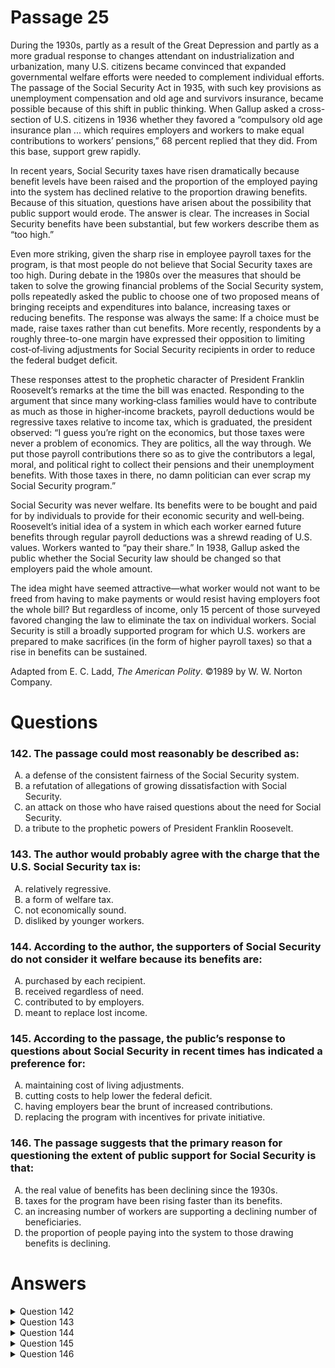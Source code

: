 # Passage 25
During the 1930s, partly as a result of the Great Depression and partly as a more gradual response to changes attendant on industrialization and urbanization, many U.S. citizens became convinced that expanded governmental welfare efforts were needed to complement individual efforts. The passage of the Social Security Act in 1935, with such key provisions as unemployment compensation and old age and survivors insurance, became possible because of this shift in public thinking. When Gallup asked a cross-section of U.S. citizens in 1936 whether they favored a “compulsory old age insurance plan ... which requires employers and workers to make equal contributions to workers’ pensions,” 68 percent replied that they did. From this base, support grew rapidly.

In recent years, Social Security taxes have risen dramatically because benefit levels have been raised and the proportion of the employed paying into the system has declined relative to the proportion drawing benefits. Because of this situation, questions have arisen about the possibility that public support would erode. The answer is clear. The increases in Social Security benefits have been substantial, but few workers describe them as “too high.”

Even more striking, given the sharp rise in employee payroll taxes for the program, is that most people do not believe that Social Security taxes are too high. During debate in the 1980s over the measures that should be taken to solve the growing financial problems of the Social Security system, polls repeatedly asked the public to choose one of two proposed means of bringing receipts and expenditures into balance, increasing taxes or reducing benefits. The response was always the same: If a choice must be made, raise taxes rather than cut benefits. More recently, respondents by a roughly three-to-one margin have expressed their opposition to limiting cost‑of‑living adjustments for Social Security recipients in order to reduce the federal budget deficit.

These responses attest to the prophetic character of President Franklin Roosevelt’s remarks at the time the bill was enacted. Responding to the argument that since many working‑class families would have to contribute as much as those in higher‑income brackets, payroll deductions would be regressive taxes relative to income tax, which is graduated, the president observed: “I guess you’re right on the economics, but those taxes were never a problem of economics. They are politics, all the way through. We put those payroll contributions there so as to give the contributors a legal, moral, and political right to collect their pensions and their unemployment benefits. With those taxes in there, no damn politician can ever scrap my Social Security program.”

Social Security was never welfare. Its benefits were to be bought and paid for by individuals to provide for their economic security and well‑being. Roosevelt’s initial idea of a system in which each worker earned future benefits through regular payroll deductions was a shrewd reading of U.S. values. Workers wanted to “pay their share.” In 1938, Gallup asked the public whether the Social Security law should be changed so that employers paid the whole amount.

The idea might have seemed attractive—what worker would not want to be freed from having to make payments or would resist having employers foot the whole bill? But regardless of income, only 15 percent of those surveyed favored changing the law to eliminate the tax on individual workers. Social Security is still a broadly supported program for which U.S. workers are prepared to make sacrifices (in the form of higher payroll taxes) so that a rise in benefits can be sustained.
 
Adapted from E. C. Ladd, _The American Polity_. ©1989 by W. W. Norton Company.

# Questions
### 142. The passage could most reasonably be described as:
<ol type="A">
  <li>a defense of the consistent fairness of the Social Security system.</li>
  <li>a refutation of allegations of growing dissatisfaction with Social Security.</li>
  <li>an attack on those who have raised questions about the need for Social Security.</li>
  <li>a tribute to the prophetic powers of President Franklin Roosevelt.</li>
</ol>

### 143. The author would probably agree with the charge that the U.S. Social Security tax is:
<ol type="A">
  <li>relatively regressive.</li>
  <li>a form of welfare tax.</li>
  <li>not economically sound.</li>
  <li>disliked by younger workers.</li>
</ol>

### 144. According to the author, the supporters of Social Security do not consider it welfare because its benefits are:
<ol type="A">
  <li>purchased by each recipient.</li>
  <li>received regardless of need.</li>
  <li>contributed to by employers.</li>
  <li>meant to replace lost income.</li>
</ol>

### 145. According to the passage, the public’s response to questions about Social Security in recent times has indicated a preference for:
<ol type="A">
  <li>maintaining cost of living adjustments.</li>
  <li>cutting costs to help lower the federal deficit.</li>
  <li>having employers bear the brunt of increased contributions.</li>
  <li>replacing the program with incentives for private initiative.</li>
</ol>

### 146. The passage suggests that the primary reason for questioning the extent of public support for Social Security is that:
<ol type="A">
  <li>the real value of benefits has been declining since the 1930s.</li>
  <li>taxes for the program have been rising faster than its benefits.</li>
  <li>an increasing number of workers are supporting a declining number of beneficiaries.</li>
  <li>the proportion of people paying into the system to those drawing benefits is declining.</li>
</ol>

# Answers
<details>
  <summary>Question 142</summary>
  <b>The solution is B</b>: a refutation of allegations of growing dissatisfaction with Social Security.

  <br><br>
  <b>Item Rationale:</b><br>
  This is a Reasoning Within the Text question because it asks you to assess the author’s primary approach to the topic throughout the passage. This requires you to evaluate the author’s tone and purpose as well as identifying his or her argument.
  
  <br><br>
  <b>Option Rationale:</b><br>
  Option A: a defense of the consistent fairness of the Social Security system.
<br>
Incorrect. The issue addressed by the author is not fairness, but public support for the Social Security system: the second paragraph conveys this clearly.
<br><br>
Option B: a refutation of allegations of growing dissatisfaction with Social Security.
<br>
Correct. "In recent years, Social Security taxes have risen dramatically … Because of this situation, questions have arisen about the possibility that public support would erode. The answer is clear.…[F]ew workers describe them as 'too high'" (paragraph 2). Here, the author challenges, or refutes, a common argument about public attitudes towards Social Security and then focuses much of the rest of the passage on the support for the program.
<br><br>
Option C: an attack on those who have raised questions about the need for Social Security.
<br>
Incorrect. The author does not attack those who have raised questions about the program; the tone of the passage is measured and historically based.
<br><br>
Option D: a tribute to the prophetic powers of President Franklin Roosevelt.
<br>
Incorrect. The author does refer to “the prophetic character of President Franklin Roosevelt’s remarks at the time the bill was enacted” (paragraph 4). But Roosevelt is mentioned to support a point about the “politics” of Social Security and the ways in which it was designed to ensure public support for the program; the point of the passage is certainly not to make a claim about Roosevelt’s ability to predict the future.

</details>

<details>
  <summary>Question 143</summary>
  <b>The solution is A</b>: relatively regressive.

  <br><br>
  <b>Item Rationale:</b><br>
  This is a Comprehension question, which asks you to make an inference about a statement that the author would endorse, based on a closely related statement made by the author in the passage.
  
  <br><br>
  <b>Option Rationale:</b><br>
  Option A: relatively regressive.
<br>
Correct. These responses attest to the prophetic character of President Franklin Roosevelt’s remarks at the time the bill was enacted. Responding to the argument that . . . payroll deductions would be regressive taxes relative to income tax, which is graduated, the president observed: “I guess you’re right on the economics” (paragraph 4). The author’s words “attest” and “prophetic,” as well as the absence of challenge indicate author agreement.
<br><br>
Option B: a form of welfare tax.
<br>
Incorrect. The author maintains: "Social Security was never welfare" (paragraph 5).
<br><br>
Option C: not economically sound.
<br>
Incorrect. The author’s claim: "Social Security is still a broadly supported program for which U. S. workers are prepared to make sacrifices (in the form of higher payroll taxes) so that a rise in benefits can be sustained" (final paragraph) suggests that the author views the program as economically sound.
<br><br>
Option D: disliked by younger workers.
<br>
Incorrect. Although the survey described in the first paragraph, which reveals 68% in favor —and asked a <i>cross-section</i> of U. S. citizens—was conducted in 1936, the next paragraph describes the situation in "In recent years …" as still being one of public support. Further, paragraph 3 refers to polls in the 1980s indicating continuing public support, though we don't know if younger workers were included in those polls. In any case, the passage never indicates that the tax is disliked by younger workers.

</details>

<details>
  <summary>Question 144</summary>
  <b>The solution is A</b>: purchased by each recipient.

  <br><br>
  <b>Item Rationale:</b><br>
  This is a Comprehension question because it tests your understanding of a paraphrase of a point made explicitly by the author.
  
  <br><br>
  <b>Option Rationale:</b><br>
  Option A: purchased by each recipient.
<br>
Correct. The author clearly supports this statement: The “benefits [of Social Security] were to be bought and paid for by individuals to provide for their economic security and well-being." (paragraph 5).
<br><br>
Option B: received regardless of need.
<br>
Incorrect. The author does not talk about the economic need of recipients of Social Security.
<br><br>
Option C: contributed to by employers.
<br>
Incorrect. Although true, this is not the reason that the author gives to explain why workers do not consider the program to be welfare (especially since people don't want their employers to pay for it completely: “Workers wanted to 'pay their share'" (paragraph 5).
<br><br>
Option D: meant to replace lost income.
<br>
Incorrect. There is nothing in the passage to support this option.

</details>

<details>
  <summary>Question 145</summary>
  <b>The solution is A</b>: maintaining cost of living adjustments.

  <br><br>
  <b>Item Rationale:</b><br>
  This is a Comprehension question that tests your ability to locate and understand a point made explicitly in the passage, with language close to that used in the option.
  
  <br><br>
  <b>Option Rationale:</b><br>
  Option A: maintaining cost of living adjustments.
<br>
Correct. The author explicitly supports this point: "More recently, respondents by a roughly three-to-one margin have expressed their <i>opposition to limiting cost-of-living adjustments</i> for Social Security recipients…" (paragraph 3, emphasis added).
<br><br>
Option B: cutting costs to help lower the federal deficit.
<br>
Incorrect. There is no support for this option in the passage.
<br><br>
Option C: having employers bear the brunt of increased contributions.
<br>
Incorrect. The passage indicates the opposite: "In 1938, Gallup asked the public whether the Social Security law should be changed so that employers paid the whole amount" (paragraph 5); "…only 15 percent of those surveyed favored changing the law to eliminate the tax on individual workers" (final paragraph).
<br><br>
Option D: replacing the program with incentives for private initiative.
<br>
Incorrect. There is no support for this option in the passage; everything in the passage indicates public support for the system’s current mode of operation.

</details>

<details>
  <summary>Question 146</summary>
  <b>The solution is D</b>: the proportion of people paying into the system to those drawing benefits is declining.

  <br><br>
  <b>Item Rationale:</b><br>
  This is a Comprehension question, which asks you to demonstrate understanding of a causal claim made by the author in the passage.
  
  <br><br>
  <b>Option Rationale:</b><br>
  Option A: the real value of benefits has been declining since the 1930s.
<br>
Incorrect. Such a decline is not mentioned in the passage.
<br><br>
Option B: taxes for the program have been rising faster than its benefits.
<br>
Incorrect. The passage does indicate that taxes for the program have been rising (paragraph 2) but does not say that they have been doing so "faster than its benefits".
<br><br>
Option C: an increasing number of workers are supporting a declining number of beneficiaries.
<br>
Incorrect. The passage indicates the opposite: "the proportion of the employed paying into the system has declined relative to the proportion drawing benefits" (paragraph 2).
<br><br>
Option D: the proportion of people paying into the system to those drawing benefits is declining.
<br>
Correct. The author provides this explanation for the questioning about the strength of public support for the program: "…the proportion of the employed paying into the system has declined relative to the proportion drawing benefits. Because of this situation, questions have arisen about the possibility that public support would erode." (paragraph 2).

</details>

